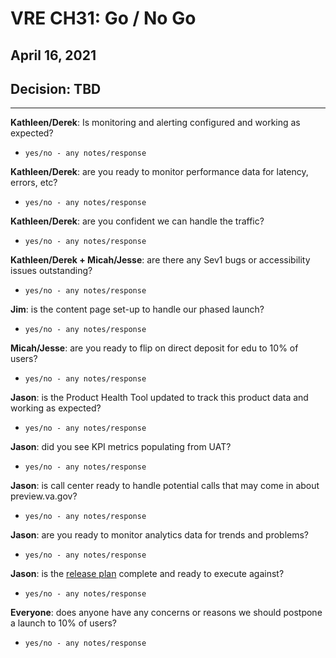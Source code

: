 # VRE CH31: Go / No Go
## April 16, 2021

## Decision: TBD<!-- `Continue launch / Pause / Pivot` -->

---

**Kathleen/Derek**: Is monitoring and alerting configured and working as expected?
- `yes/no - any notes/response`

**Kathleen/Derek**: are you ready to monitor performance data for latency, errors, etc?
- `yes/no - any notes/response`

**Kathleen/Derek**: are you confident we can handle the traffic?
- `yes/no - any notes/response`

**Kathleen/Derek + Micah/Jesse**: are there any Sev1 bugs or accessibility issues outstanding?
- `yes/no - any notes/response`

**Jim**: is the content page set-up to handle our phased launch?
- `yes/no - any notes/response`

**Micah/Jesse**: are you ready to flip on direct deposit for edu to 10% of users?
- `yes/no - any notes/response`

**Jason**: is the Product Health Tool updated to track this product data and working as expected?
- `yes/no - any notes/response`

**Jason**: did you see KPI metrics populating from UAT?
- `yes/no - any notes/response`

**Jason**: is call center ready to handle potential calls that may come in about preview.va.gov?
- `yes/no - any notes/response`

**Jason**: are you ready to monitor analytics data for trends and problems?
- `yes/no - any notes/response`

**Jason**: is the [release plan](https://github.com/department-of-veterans-affairs/va.gov-team/blob/master/products/ebenefits/apply-vre-ch31/release-plan.md) complete and ready to execute against?
- `yes/no - any notes/response`

**Everyone**: does anyone have any concerns or reasons we should postpone a launch to 10% of users?
- `yes/no - any notes/response`
